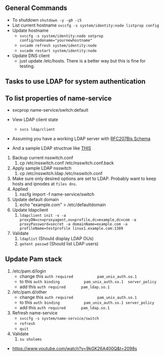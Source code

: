 ## General Commands
* To shutdown `shutdown -y -g0 -i5`
* List current hostname `svccfg -s system/identity:node listprop config`
* Update hostname
    * `svccfg -s system/identity:node setprop config/nodename="yournewhostname"`
    * `svcadm refresh system/identity:node`
    * `svcadm restart system/identity:node`
* Update DNS client
    * just update /etc/hosts. There is a better way but this is fine for testing.

## Tasks to use LDAP for system authentication

## To list properties of name-service 
* svcprop name-service/switch:default

* View LDAP client state
    * `svcs ldap/client`

* Assuming you have a working LDAP server with [RFC207Bis Schema](https://ldapwiki.com/wiki/SchemaRFC2307Bis)
* And a sample LDAP structrue like [THIS](samples/BasicLDAP.ldif)

1. Backup current nsswitch.conf
    1. cp /etc/nsswitch.conf /etc/nsswitch.conf.back
1. Apply sample LDAP nsswitch
    1. cp /etc/nsswitch.ldap /etc/nsswitch.conf
1. Make sure only desired options are set to LDAP. Probably want to keep hosts and ipnodes at `files dns`.
1. Applied
    1. nscfg import -f name-service/switch
1. Update default domain
    1. echo "example.com" > /etc/defaultdomain
1. Update ldapclient
    1. `ldapclient init -v -a proxyDN=cn=proxyagent,ou=profile,dc=example,dc=com -a proxyPassword=secret -a domainName=example.com -a profileName=testprofile linux1.example.com:1389`
1. Validate
    1. `ldaplist` (Should display LDAP OUs)
    2. `getent passwd` (Should list LDAP users)

## Update Pam stack
1. /etc/pam.d/login
    * change this `auth required           pam_unix_auth.so.1`
    * to this `auth binding           pam_unix_auth.so.1  server_policy`
    * add this `auth required		pam_ldap.so.1`
1. /etc/pam.d/other
    * change this `auth required           pam_unix_auth.so.1`
    * to this `auth binding           pam_unix_auth.so.1 server_policy`
    * add this `auth required		pam_ldap.so.1`
1. Refresh name-service
    * `svccfg -s system/name-service/switch`
    * `refresh`
    * `quit`
1. Validate
    1. `su sholems`

* https://www.youtube.com/watch?v=9kGK26A400Q&t=2098s